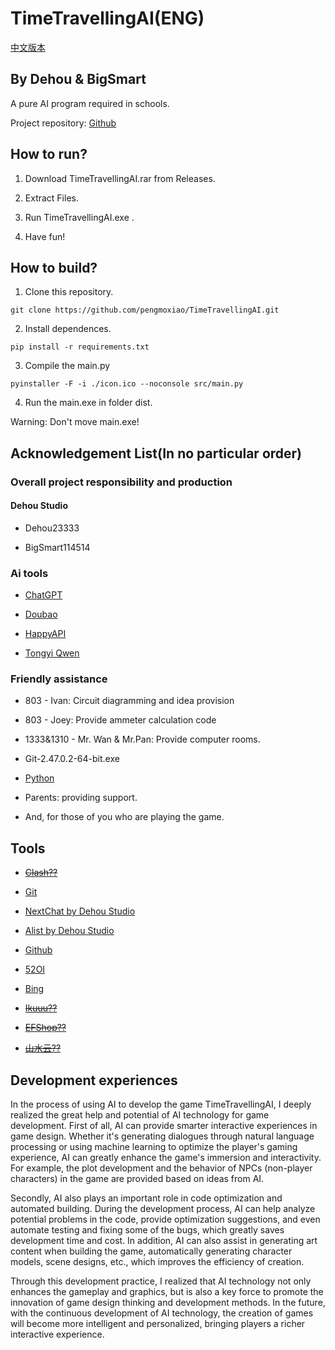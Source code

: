 # TimeTravellingAI(ENG)

[中文版本](README-CN.md)

## By Dehou & BigSmart
A pure AI program required in schools.

Project repository: [Github](https://github.com/pengmoxiao/TimeTravellingAI)

## How to run?
1. Download TimeTravellingAI.rar from Releases.

2. Extract Files.

3. Run TimeTravellingAI.exe .

4. Have fun!

## How to build?
1. Clone this repository.

```
git clone https://github.com/pengmoxiao/TimeTravellingAI.git
```

2. Install dependences.

```
pip install -r requirements.txt
```

3. Compile the main.py
```
pyinstaller -F -i ./icon.ico --noconsole src/main.py
```
4. Run the main.exe in folder dist.

Warning: Don't move main.exe!

## Acknowledgement List(In no particular order)

### Overall project responsibility and production

#### Dehou Studio

- Dehou23333

- BigSmart114514

### Ai tools

- [ChatGPT](https://chatgpt.com)

- [Doubao](https://doubao.com)

- [HappyAPI](https://happyapi.org)

- [Tongyi Qwen](https://tongyi.aliyun.com)

### Friendly assistance

- 803 - Ivan: Circuit diagramming and idea provision

- 803 - Joey: Provide ammeter calculation code

- 1333&1310 - Mr. Wan & Mr.Pan: Provide computer rooms.

- Git-2.47.0.2-64-bit.exe

- [Python](https://www.python.org)

- Parents: providing support.

- And, for those of you who are playing the game.

## Tools

- ~~[Clash??](https://github.com/clash-verge-rev/clash-verge-rev)~~

- [Git](https://git-scm.com/)

- [NextChat by Dehou Studio](https://ai.moxiao.site/)

- [Alist by Dehou Studio](https://alist.moxiao.site/)

- [Github](https://github.com/)

- [52OI](https://52oi.com/)

- [Bing](https://bing.com/)

- ~~[Ikuuu??](https://ikuuu.one/auth/register?code=nBzb)~~

- ~~[EFShop??](https://efshop.cc/)~~

- ~~[山水云??](https://sy.wgkzg.com/#/register?code=fSBMHnnU/)~~

## Development experiences

In the process of using AI to develop the game TimeTravellingAI, I deeply realized the great help and potential of AI technology for game development. First of all, AI can provide smarter interactive experiences in game design. Whether it's generating dialogues through natural language processing or using machine learning to optimize the player's gaming experience, AI can greatly enhance the game's immersion and interactivity. For example, the plot development and the behavior of NPCs (non-player characters) in the game are provided based on ideas from AI.

Secondly, AI also plays an important role in code optimization and automated building. During the development process, AI can help analyze potential problems in the code, provide optimization suggestions, and even automate testing and fixing some of the bugs, which greatly saves development time and cost. In addition, AI can also assist in generating art content when building the game, automatically generating character models, scene designs, etc., which improves the efficiency of creation.

Through this development practice, I realized that AI technology not only enhances the gameplay and graphics, but is also a key force to promote the innovation of game design thinking and development methods. In the future, with the continuous development of AI technology, the creation of games will become more intelligent and personalized, bringing players a richer interactive experience.